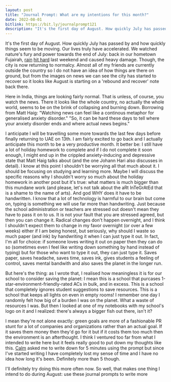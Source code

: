 ```yaml
---
layout: post
title: "Journal Prompt: What are my intentions for this month?"
date: 2022-08-01
bitlink: https://bit.ly/journalprompt121
description: "It's the first day of August. How quickly July has passed by and how quickly things seem to be moving. Our lives truly have accelerated. We watched nature's fury and power towards the end of July: back in our hometown Fujairah, rain hit hard last weekend and caused heavy damage. Though, the city is now returning to normalcy. Almost all of my friends..."
---
```


It's the first day of August. How quickly July has passed by and how quickly things seem to be moving. Our lives truly have accelerated. We watched nature's fury and power towards the end of July: back in our hometown Fujairah, [rain](https://www.thenationalnews.com/uae/2022/07/30/ive-never-seen-rain-like-it-uae-residents-return-to-flooded-homes-and-submerged-cars/) [hit hard](https://gulfnews.com/uae/uae-emergency-committees-register-flood-hit-residents-assess-damage-in-fujairah-ras-al-khaimah-1.89628761) last weekend and caused heavy damage. Though, the city is now returning to normalcy. Almost all of my friends are currently outside the country so I do not have an idea of how things are there on ground, but from the images on news we can see the city has started to recover so it looks like August is starting on a 'rebound and recover' note back there.
 
Here in India, things are looking fairly normal. That is unless, of course, you watch the news. There it looks like the whole country, no actually the whole world, seems to be on the brink of collapsing and burning down. Borrowing from Matt Haig: "Watching news can feel like a continous metaphor for generalised anxiety disorder." "So, it can be hard these days to tell where your anxiety disorder ends and where actual news begins."

I anticipate I will be travelling some more towards the last few days before finally returning to UAE on 13th. I am fairly excited to go back and I actually anticipate this month to be a very productive month. It better be: I still have a lot of holiday homework to complete and if I do not complete it soon enough, I might end up in the crippled anxiety-inducing and depressive state that Matt Haig talks about (and the one Johann Hari also discusses in detail). I know at this point I shouldn't be worrying all that much about it. I should be focusing on studying and learning more. Maybe I will discuss the specific reasons why I shouldn't worry so much about the holiday homework in another post but it's true: what matters is much bigger than this mundane work (and please, let's not talk about the aRt InTeGrAtEd that is a shame to the name of arts). And god WHY does it have to be handwritten. I know that a lot of technology is harmful to our brain but come on, typing is something we will use far more than handwriting. Just because the school administration or teachers are stressed out doesn't mean they have to pass it on to us. It is not your fault that you are stressed agreed, but then you can change it. Radical changes don't happen overnight, and I think I shouldn't expect them to change in my favor overnight (or over a few weeks) either if I am being honest, but seriously, why should I waste so much paper (and ink) by handwriting it when I can just type it out. In fact, I'm all for choice: if someone loves writing it out on paper then they can do so (sometimes even I feel like writing down something by hand instead of typing) but for those who want to type it out, they can just type it. Saves paper, saves headache, saves time, saves ink, gives students a feeling of control, saves mental bandwith and also saves the planet in the longer run.

But here's the thing: as I wrote that, I realised how meaningless it is for our school to consider saving the planet: I mean this is a school that purcases 1-star-environment-friendly-rated ACs in bulk, and in excess. This is a school that completely ignores student suggestions to save resources. This is a school that keeps all lights on even in empty rooms! I remember one day I randomly felt how big of a burden I was on the planet. What a waste of resources I was. But then I looked at one of my notebooks with my school's logo on it and I realized: there's always a bigger fish out there, isn't it?

I mean they're not alone exactly: green goals are more of a fashionable PR stunt for a lot of companies and organizations rather than an actual goal. If it saves them money then they'd go for it but if it costs them too much then the environment is an afterthought. I think I ventured too far from what I intended to write here but it feels really good to put down my thoughts like this. [Calm](https://www.calm.com/app) asked me to write down for 5 minutes using the prompt but since I've started writing I have completely lost my sense of time and I have no idea how long it's been. Definitely more than 5 though. 

I'll definitely try doing this more often now. So well, that makes one thing I intend to do during August: use these journal prompts to write more
